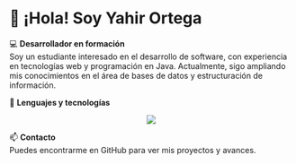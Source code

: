 # 👋 ¡Hola! Soy Yahir Ortega  

💻 **Desarrollador en formación**  
Soy un estudiante interesado en el desarrollo de software, con experiencia en tecnologías web y programación en Java. Actualmente, sigo ampliando mis conocimientos en el área de bases de datos y estructuración de información.  

🔹 **Lenguajes y tecnologías**  
<p align="center">
  <a href="https://skillicons.dev">
    <img src="https://skillicons.dev/icons?i=html,css,xml,java" />
  </a>
</p>

📫 **Contacto**  
Puedes encontrarme en GitHub para ver mis proyectos y avances.  
